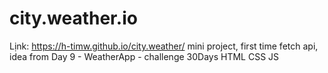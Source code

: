 # city.weather.io
Lịnk: https://h-timw.github.io/city.weather/
mini project, first time fetch api, idea from Day 9 - WeatherApp - challenge 30Days HTML CSS JS
